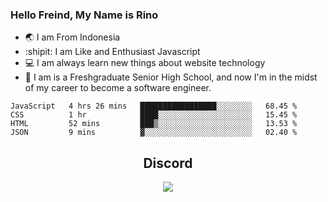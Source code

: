 ### Hello Freind, My Name is Rino

- 🌏 I am From Indonesia
- :shipit:  I am Like and Enthusiast Javascript
- :computer: I am always learn new things about website technology 
- :runner: I am is a Freshgraduate Senior High School, and now I'm in the midst of my career to become a software engineer.

<!--START_SECTION:waka-->
```text
JavaScript   4 hrs 26 mins   █████████████████░░░░░░░░   68.45 % 
CSS          1 hr            ████░░░░░░░░░░░░░░░░░░░░░   15.45 % 
HTML         52 mins         ███▒░░░░░░░░░░░░░░░░░░░░░   13.53 % 
JSON         9 mins          ▓░░░░░░░░░░░░░░░░░░░░░░░░   02.40 % 
```
<!--END_SECTION:waka-->


<div align="center"><h2 align="center">Discord</h2><img src="https://discord.c99.nl/widget/theme-3/446571129100828672.png" /></div>

